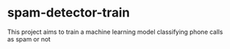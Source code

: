 # spam-detector-train
This project aims to train a machine learning model classifying phone calls as spam or not
